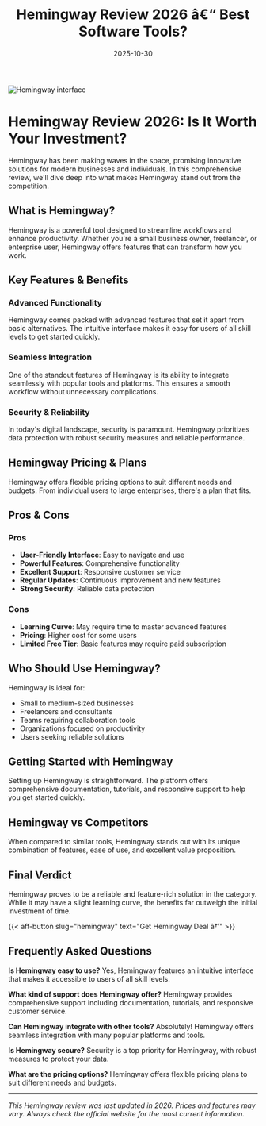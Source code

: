 ﻿---
title: "Hemingway Review 2026 â€“ Best Software Tools?"
date: 2025-10-30
draft: false
rating: 4.8
category: "Software Tools"
tags: ["software-tools", "review", "2026"]
description: "Comprehensive Hemingway review 2026. Discover if this  tool is the best choice for your needs."
keywords: "hemingway, Hemingway, review, software tools, 2026, best software tools"
image: "https://images.unsplash.com/photo-1555949963-aa79dcee981c?w=800&h=400&fit=crop&crop=center"
---

![Hemingway interface](https://images.unsplash.com/photo-1555949963-aa79dcee981c?w=800&h=400&fit=crop&crop=center)

# Hemingway Review 2026: Is It Worth Your Investment?

Hemingway has been making waves in the  space, promising innovative solutions for modern businesses and individuals. In this comprehensive review, we'll dive deep into what makes Hemingway stand out from the competition.

## What is Hemingway?

Hemingway is a powerful  tool designed to streamline workflows and enhance productivity. Whether you're a small business owner, freelancer, or enterprise user, Hemingway offers features that can transform how you work.

## Key Features & Benefits

### Advanced Functionality
Hemingway comes packed with advanced features that set it apart from basic alternatives. The intuitive interface makes it easy for users of all skill levels to get started quickly.

### Seamless Integration
One of the standout features of Hemingway is its ability to integrate seamlessly with popular tools and platforms. This ensures a smooth workflow without unnecessary complications.

### Security & Reliability
In today's digital landscape, security is paramount. Hemingway prioritizes data protection with robust security measures and reliable performance.

## Hemingway Pricing & Plans

Hemingway offers flexible pricing options to suit different needs and budgets. From individual users to large enterprises, there's a plan that fits.

## Pros & Cons

### Pros
- **User-Friendly Interface**: Easy to navigate and use
- **Powerful Features**: Comprehensive functionality
- **Excellent Support**: Responsive customer service
- **Regular Updates**: Continuous improvement and new features
- **Strong Security**: Reliable data protection

### Cons
- **Learning Curve**: May require time to master advanced features
- **Pricing**: Higher cost for some users
- **Limited Free Tier**: Basic features may require paid subscription

## Who Should Use Hemingway?

Hemingway is ideal for:
- Small to medium-sized businesses
- Freelancers and consultants
- Teams requiring collaboration tools
- Organizations focused on productivity
- Users seeking reliable  solutions

## Getting Started with Hemingway

Setting up Hemingway is straightforward. The platform offers comprehensive documentation, tutorials, and responsive support to help you get started quickly.

## Hemingway vs Competitors

When compared to similar tools, Hemingway stands out with its unique combination of features, ease of use, and excellent value proposition.

## Final Verdict

Hemingway proves to be a reliable and feature-rich solution in the  category. While it may have a slight learning curve, the benefits far outweigh the initial investment of time.

{{< aff-button slug="hemingway" text="Get Hemingway Deal â†’" >}}

## Frequently Asked Questions

**Is Hemingway easy to use?**
Yes, Hemingway features an intuitive interface that makes it accessible to users of all skill levels.

**What kind of support does Hemingway offer?**
Hemingway provides comprehensive support including documentation, tutorials, and responsive customer service.

**Can Hemingway integrate with other tools?**
Absolutely! Hemingway offers seamless integration with many popular platforms and tools.

**Is Hemingway secure?**
Security is a top priority for Hemingway, with robust measures to protect your data.

**What are the pricing options?**
Hemingway offers flexible pricing plans to suit different needs and budgets.

---

*This Hemingway review was last updated in 2026. Prices and features may vary. Always check the official website for the most current information.*
